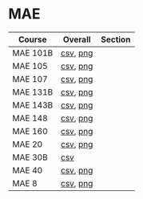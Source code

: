 # MAE

| Course | Overall | Section |
| ------ | ------- | ------- |
| MAE 101B | [csv](https://github.com/UCSD-Historical-Enrollment-Data/2024Summer2/blob/main/overall/MAE%20101B.csv), [png](https://raw.githubusercontent.com/UCSD-Historical-Enrollment-Data/2024Summer2/main/plot_overall/MAE%20101B.png) |  |
| MAE 105 | [csv](https://github.com/UCSD-Historical-Enrollment-Data/2024Summer2/blob/main/overall/MAE%20105.csv), [png](https://raw.githubusercontent.com/UCSD-Historical-Enrollment-Data/2024Summer2/main/plot_overall/MAE%20105.png) |  |
| MAE 107 | [csv](https://github.com/UCSD-Historical-Enrollment-Data/2024Summer2/blob/main/overall/MAE%20107.csv), [png](https://raw.githubusercontent.com/UCSD-Historical-Enrollment-Data/2024Summer2/main/plot_overall/MAE%20107.png) |  |
| MAE 131B | [csv](https://github.com/UCSD-Historical-Enrollment-Data/2024Summer2/blob/main/overall/MAE%20131B.csv), [png](https://raw.githubusercontent.com/UCSD-Historical-Enrollment-Data/2024Summer2/main/plot_overall/MAE%20131B.png) |  |
| MAE 143B | [csv](https://github.com/UCSD-Historical-Enrollment-Data/2024Summer2/blob/main/overall/MAE%20143B.csv), [png](https://raw.githubusercontent.com/UCSD-Historical-Enrollment-Data/2024Summer2/main/plot_overall/MAE%20143B.png) |  |
| MAE 148 | [csv](https://github.com/UCSD-Historical-Enrollment-Data/2024Summer2/blob/main/overall/MAE%20148.csv), [png](https://raw.githubusercontent.com/UCSD-Historical-Enrollment-Data/2024Summer2/main/plot_overall/MAE%20148.png) |  |
| MAE 160 | [csv](https://github.com/UCSD-Historical-Enrollment-Data/2024Summer2/blob/main/overall/MAE%20160.csv), [png](https://raw.githubusercontent.com/UCSD-Historical-Enrollment-Data/2024Summer2/main/plot_overall/MAE%20160.png) |  |
| MAE 20 | [csv](https://github.com/UCSD-Historical-Enrollment-Data/2024Summer2/blob/main/overall/MAE%2020.csv), [png](https://raw.githubusercontent.com/UCSD-Historical-Enrollment-Data/2024Summer2/main/plot_overall/MAE%2020.png) |  |
| MAE 30B | [csv](https://github.com/UCSD-Historical-Enrollment-Data/2024Summer2/blob/main/overall/MAE%2030B.csv) |  |
| MAE 40 | [csv](https://github.com/UCSD-Historical-Enrollment-Data/2024Summer2/blob/main/overall/MAE%2040.csv), [png](https://raw.githubusercontent.com/UCSD-Historical-Enrollment-Data/2024Summer2/main/plot_overall/MAE%2040.png) |  |
| MAE 8 | [csv](https://github.com/UCSD-Historical-Enrollment-Data/2024Summer2/blob/main/overall/MAE%208.csv), [png](https://raw.githubusercontent.com/UCSD-Historical-Enrollment-Data/2024Summer2/main/plot_overall/MAE%208.png) |  |
